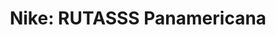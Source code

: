 ---
layout: black_bg

title: "Nike: RUTASSS Panamericana"
description: "Advertising, Art Direction, Concept Development, Copy Writing, Branding, Exhibition Design"
---